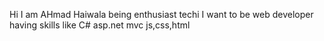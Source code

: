 Hi I am AHmad Haiwala being enthusiast techi I want to be web developer having skills like C# asp.net mvc js,css,html
